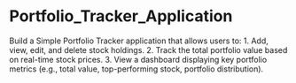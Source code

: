 # Portfolio_Tracker_Application
Build a Simple Portfolio Tracker application that allows users to: 1. Add, view, edit, and delete stock holdings. 2. Track the total portfolio value based on real-time stock prices. 3. View a dashboard displaying key portfolio metrics (e.g., total value, top-performing stock, portfolio distribution).
